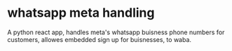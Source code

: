 # whatsapp meta handling
A python react app, handles meta's whatsapp buisness phone numbers for customers, allowes embedded sign up for buisnesses, to waba.